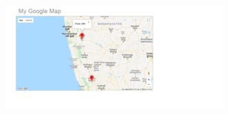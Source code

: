 <p align="center">
  <img src="https://github.com/4bhishekKasam/My-Google-Map-/blob/master/map.PNG"  width="650"/>
 </p>
